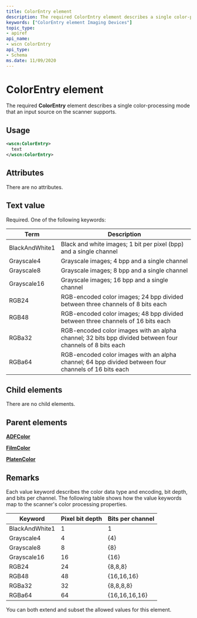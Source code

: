 ```yaml
---
title: ColorEntry element
description: The required ColorEntry element describes a single color-processing mode that an input source on the scanner supports.
keywords: ["ColorEntry element Imaging Devices"]
topic_type:
- apiref
api_name:
- wscn ColorEntry
api_type:
- Schema
ms.date: 11/09/2020
---
```


# ColorEntry element

The required **ColorEntry** element describes a single color-processing mode that an input source on the scanner supports.

## Usage

```xml
<wscn:ColorEntry>
  text
</wscn:ColorEntry>
```

## Attributes

There are no attributes.

## Text value

Required. One of the following keywords:

| Term | Description |
|--|--|
| BlackAndWhite1 | Black and white images; 1 bit per pixel (bpp) and a single channel |
| Grayscale4 | Grayscale images; 4 bpp and a single channel |
| Grayscale8 | Grayscale images; 8 bpp and a single channel |
| Grayscale16 | Grayscale images; 16 bpp and a single channel |
| RGB24 | RGB-encoded color images; 24 bpp divided between three channels of 8 bits each |
| RGB48 | RGB-encoded color images; 48 bpp divided between three channels of 16 bits each |
| RGBa32 | RGB-encoded color images with an alpha channel; 32 bits bpp divided between four channels of 8 bits each |
| RGBa64 | RGB-encoded color images with an alpha channel; 64 bpp divided between four channels of 16 bits each |

## Child elements

There are no child elements.

## Parent elements

[**ADFColor**](adfcolor.md)

[**FilmColor**](filmcolor.md)

[**PlatenColor**](platencolor.md)

## Remarks

Each value keyword describes the color data type and encoding, bit depth, and bits per channel. The following table shows how the value keywords map to the scanner's color processing properties.

| Keyword | Pixel bit depth | Bits per channel |
|--|--|--|
| BlackAndWhite1 | 1 | 1 |
| Grayscale4 | 4 | {4} |
| Grayscale8 | 8 | {8} |
| Grayscale16 | 16 | {16} |
| RGB24 | 24 | {8,8,8} |
| RGB48 | 48 | {16,16,16} |
| RGBa32 | 32 | {8,8,8,8} |
| RGBa64 | 64 | {16,16,16,16} |

You can both extend and subset the allowed values for this element.
